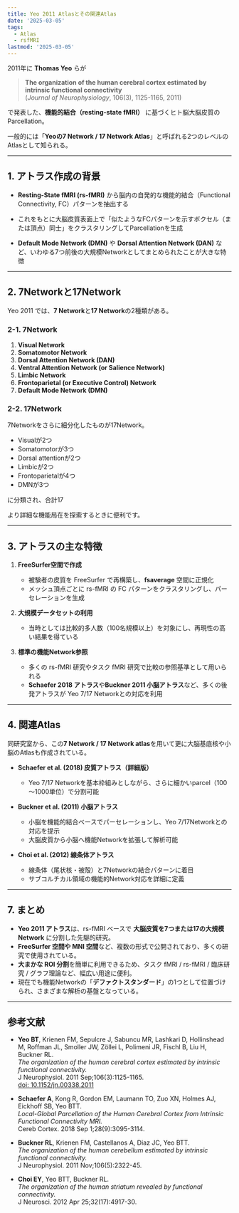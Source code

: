```yaml
---
title: Yeo 2011 Atlasとその関連Atlas
date: '2025-03-05'
tags:
  - Atlas
  - rsfMRI
lastmod: '2025-03-05'
---
```




2011年に **Thomas Yeo** らが

> **The organization of the human cerebral cortex estimated by intrinsic functional connectivity**  
> (*Journal of Neurophysiology*, 106(3), 1125-1165, 2011)  

で発表した、**機能的結合（resting-state fMRI）** に基づくヒト脳大脳皮質のParcellation。

一般的には「**Yeoの7 Network / 17 Network Atlas**」と呼ばれる2つのレベルのAtlasとして知られる。

---

## 1. アトラス作成の背景

- **Resting-State fMRI (rs-fMRI)** から脳内の自発的な機能的結合（Functional Connectivity, FC）パターンを抽出する

- これをもとに大脳皮質表面上で「似たようなFCパターンを示すボクセル（または頂点）同士」をクラスタリングしてParcellationを生成  

- **Default Mode Network (DMN)** や **Dorsal Attention Network (DAN)** など、いわゆる7つ前後の大規模Networkとしてまとめられたことが大きな特徴

  

---

## 2. 7Networkと17Network

Yeo 2011 では、**7 Network**と**17 Network**の2種類がある。

### 2-1. 7Network

1. **Visual Network**  
2. **Somatomotor Network**  
3. **Dorsal Attention Network (DAN)**  
4. **Ventral Attention Network (or Salience Network)**  
5. **Limbic Network**  
6. **Frontoparietal (or Executive Control) Network**  
7. **Default Mode Network (DMN)**  



### 2-2. 17Network

7Networkをさらに細分化したものが17Network。  

- Visualが2つ
- Somatomotorが3つ
- Dorsal attentionが2つ
- Limbicが2つ
- Frontoparietalが4つ
- DMNが3つ

に分類され、合計17

より詳細な機能局在を探索するときに便利です。

---

## 3. アトラスの主な特徴

1. **FreeSurfer空間で作成**  
   - 被験者の皮質を FreeSurfer で再構築し、**fsaverage** 空間に正規化  
   - メッシュ頂点ごとに rs-fMRI の FC パターンをクラスタリングし、パーセレーションを生成

2. **大規模データセットの利用**  
   - 当時としては比較的多人数（100名規模以上）を対象にし、再現性の高い結果を得ている  

3. **標準の機能Network参照**  
   - 多くの rs-fMRI 研究やタスク fMRI 研究で比較の参照基準として用いられる  
   - **Schaefer 2018 アトラス**や**Buckner 2011 小脳アトラス**など、多くの後発アトラスが Yeo 7/17 Networkとの対応を利用



---

## 4. 関連Atlas

同研究室から、この**7 Network / 17 Network atlas**を用いて更に大脳基底核や小脳のAtlasも作成されている。



- **Schaefer et al. (2018) 皮質アトラス（詳細版）**  
  - Yeo 7/17 Networkを基本枠組みとしながら、さらに細かいparcel（100～1000単位）で分割可能



- **Buckner et al. (2011) 小脳アトラス**  
  - 小脳を機能的結合ベースでパーセレーションし、Yeo 7/17Networkとの対応を提示  
  - 大脳皮質から小脳へ機能Networkを拡張して解析可能



- **Choi et al. (2012) 線条体アトラス**  
  - 線条体（尾状核・被殻）と7Networkの結合パターンに着目  
  - サブコルチカル領域の機能的Network対応を詳細に定義



---

## 7. まとめ

- **Yeo 2011 アトラス**は、rs-fMRI ベースで **大脳皮質を7つまたは17の大規模Network** に分割した先駆的研究。  
- **FreeSurfer 空間や MNI 空間**など、複数の形式で公開されており、多くの研究で使用されている。  
- **大まかな ROI 分割**を簡単に利用できるため、タスク fMRI / rs-fMRI / 臨床研究 / グラフ理論など、幅広い用途に便利。  
- 現在でも機能Networkの「**デファクトスタンダード**」の1つとして位置づけられ、さまざまな解析の基盤となっている。

---

## 参考文献

- **Yeo BT**, Krienen FM, Sepulcre J, Sabuncu MR, Lashkari D, Hollinshead M, Roffman JL, Smoller JW, Zöllei L, Polimeni JR, Fischl B, Liu H, Buckner RL.  
  *The organization of the human cerebral cortex estimated by intrinsic functional connectivity.*  
  J Neurophysiol. 2011 Sep;106(3):1125-1165.  
  [doi: 10.1152/jn.00338.2011](https://doi.org/10.1152/jn.00338.2011)

- **Schaefer A**, Kong R, Gordon EM, Laumann TO, Zuo XN, Holmes AJ, Eickhoff SB, Yeo BTT.  
  *Local-Global Parcellation of the Human Cerebral Cortex from Intrinsic Functional Connectivity MRI.*  
  Cereb Cortex. 2018 Sep 1;28(9):3095-3114.

- **Buckner RL**, Krienen FM, Castellanos A, Diaz JC, Yeo BTT.  
  *The organization of the human cerebellum estimated by intrinsic functional connectivity.*  
  J Neurophysiol. 2011 Nov;106(5):2322-45.

- **Choi EY**, Yeo BTT, Buckner RL.  
  *The organization of the human striatum revealed by functional connectivity.*  
  J Neurosci. 2012 Apr 25;32(17):4917-30.
